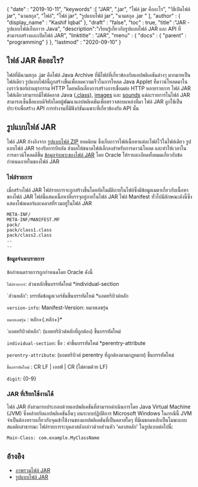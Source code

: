 {
  "date" : "2019-10-11",
  "keywords" :[ "JAR", ".jar", "ไฟล์ jar คืออะไร", "วิธีเปิดไฟล์ jar", "นามสกุล", "ไฟล์", "ไฟล์ jar", "รูปแบบไฟล์ jar", "นามสกุล .jar " ],
  "author" : {
    "display_name" : "Kashif Iqbal"
},
  "draft" : "false",
  "toc" : true,
  "title" :"JAR - รูปแบบไฟล์เก็บถาวร Java",
  "description":"เรียนรู้เกี่ยวกับรูปแบบไฟล์ JAR และ API ที่สามารถสร้างและเปิดไฟล์ JAR",
  "linktitle" : "JAR",
  "menu" : {
    "docs" : {
      "parent" : "programming"
}
},
  "lastmod" : "2020-09-10"
}

## ไฟล์ JAR คืออะไร?

ไฟล์ที่มีนามสกุล .jar คือไฟล์ Java Archive ที่มีไฟล์ที่เกี่ยวข้องกับแอปพลิเคชันต่างๆ มากมายเป็นไฟล์เดียว รูปแบบไฟล์นี้ถูกสร้างขึ้นเพื่อลดความเร็วในการโหลด Java Applet ที่ดาวน์โหลดมาในเบราว์เซอร์ผ่านธุรกรรม HTTP โดยหลีกเลี่ยงการสร้างการเชื่อมต่อ HTTP หลายรายการ ไฟล์ JAR ไฟล์เดียวสามารถมีไฟล์คลาส Java ([.class](/th/programming/class/)), [images](/th/image/) และ [sounds](/th/audio/) แต่ละรายการในไฟล์ JAR สามารถเซ็นชื่อแบบดิจิทัลโดยผู้พัฒนาแอปพลิเคชันเพื่อตรวจสอบแหล่งที่มา ไฟล์ JAR ถูกใช้เป็นประจำเพื่อสร้าง API การทำงานที่มีฟังก์ชันเฉพาะที่เกี่ยวข้องกับ API นั้น

## รูปแบบไฟล์ JAR

ไฟล์ JAR อ้างอิงจาก [รูปแบบไฟล์ ZIP](/th/compression/zip/) ยอดนิยม ซึ่งเก็บถาวรไฟล์เนื้อหาแต่ละไฟล์ไว้ในไฟล์เดียว รูปแบบไฟล์ JAR รองรับการบีบอัด ส่งผลให้ขนาดไฟล์เล็กลงสำหรับการดาวน์โหลด และทำให้เวลาในการดาวน์โหลดดีขึ้น [ข้อมูลจำเพาะของไฟล์ JAR](https://docs.oracle.com/javase/8/docs/technotes/guides/jar/jar.html) โดย Oracle ให้รายละเอียดทั้งหมดเกี่ยวกับข้อกำหนดภายในของไฟล์ JAR

### ไฟล์รายการ

เมื่อสร้างไฟล์ JAR ไฟล์รายการจะถูกสร้างขึ้นโดยอัตโนมัติภายในไฟล์ซึ่งมีข้อมูลเมตาเกี่ยวกับเนื้อหาของไฟล์ JAR ไฟล์นี้แสดงเนื้อหาที่บรรจุอยู่ภายในไฟล์ JAR ไฟล์ Manifest ทั่วไปมีลักษณะดังนี้ซึ่งแสดงโฟลเดอร์และคลาสที่รวมอยู่ในไฟล์ JAR

```
META-INF/
META-INF/MANIFEST.MF
pack/
pack/class1.class
pack/class2.class
..
..
```

#### ข้อมูลจำเพาะรายการ

ข้อกำหนดรายการถูกกำหนดโดย Oracle ดังนี้

`ไฟล์รายการ`: ส่วนหลักขึ้นบรรทัดใหม่ \*individual-section

`ส่วนหลัก': บรรทัดข้อมูลเวอร์ชันขึ้นบรรทัดใหม่ \*แอตทริบิวต์หลัก

`version-info`: Manifest-Version: หมายเลขรุ่น

`หมายเลขรุ่น` : หลัก+{.หลัก+}*

`แอตทริบิวต์หลัก': (แอตทริบิวต์หลักที่ถูกต้อง) ขึ้นบรรทัดใหม่

`individual-section`: ชื่อ : ค่าขึ้นบรรทัดใหม่ \*perentry-attribute

`perentry-attribute`: (แอตทริบิวต์ perentry ที่ถูกต้องตามกฎหมาย) ขึ้นบรรทัดใหม่

`ขึ้นบรรทัดใหม่` : CR LF | เอลฟ์ | CR (ไม่ตามด้วย LF)

`digit`: {0-9}

### JAR ที่เรียกใช้งานได้

ไฟล์ JAR ยังสามารถประกอบด้วยแอปพลิเคชันที่สามารถดำเนินการโดย Java Virtual Machine (JVM) ซึ่งคล้ายกับแอปพลิเคชันอื่นๆ บนระบบปฏิบัติการ Microsoft Windows ในกรณีนี้ JVM จำเป็นต้องทราบเกี่ยวกับจุดเข้าใช้งานของแอปพลิเคชันที่เป็นคลาสใดๆ ที่มีเมธอดหลักเป็นโมฆะแบบสแตติกสาธารณะ ไฟล์รายการระบุคลาสดังกล่าวด้วยส่วนหัว 'คลาสหลัก' ในรูปแบบต่อไปนี้:

```
Main-Class: com.example.MyClassName
```



## อ้างอิง

* [ภาพรวมไฟล์ JAR](https://docs.oracle.com/javase/8/docs/technotes/guides/jar/jarGuide.html)
* [รูปแบบไฟล์ JAR](https://en.wikipedia.org/wiki/JAR_(file_format))


